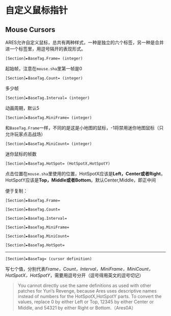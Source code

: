 自定义鼠标指针
=============
Mouse Cursors
--------------

ARES允许自定义鼠标，总共有两种样式，一种是独立的六个标签，另一种是合并进一个标签里，用逗号隔开的表现形式。
 
    [Section]►BaseTag.Frame= (integer)

起始帧，注意在`mouse.sha`里第一帧是0

    [Section]►BaseTag.Count= (integer)

多少帧

    [Section]►BaseTag.Interval= (integer)

动画周期，默认5

    [Section]►BaseTag.MiniFrame= (integer)

和`BaseTag.Frame`一样，不同的是这是小地图的鼠标，-1将禁用迷你地图鼠标（只允许玩家点击战场）

    [Section]►BaseTag.MiniCount= (integer)

迷你鼠标的帧数

    [Section]►BaseTag.HotSpot= (HotSpotX,HotSpotY)

点击位置在`mouse.sha`里使用的位置，HotSpotX应该是**Left，Center或者Right**，HotSpotY应该是**Top，Middle或者Bottom**。默认Center,Middle，即正中间
 
便于复制：

    [Section]►BaseTag.Frame=
    
    [Section]►BaseTag.Count=
    
    [Section]►BaseTag.Interval=
    
    [Section]►BaseTag.MiniFrame=
    
    [Section]►BaseTag.MiniCount=
    
    [Section]►BaseTag.HotSpot=
 
-------------------------
 
    [Section]►BaseTag= (cursor definition)

写七个值，分别代表*Frame，Count，Interval，MiniFrame，MiniCount，HotSpotX，HotSpotY*，需要用逗号分开（逗号得用英文的逗号切记）

> You cannot directly use the same definitions as used with other patches for Yuri’s Revenge, because Ares uses descriptive names instead of numbers for the HotSpotX,HotSpotY parts. To convert the values, replace 0 by either Left or Top, 12345 by either Center or Middle, and 54321 by either Right or Bottom.（Ares0A）